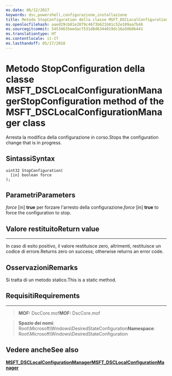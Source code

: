 ```yaml
---
ms.date: 06/12/2017
keywords: dsc,powershell,configurazione,installazione
title: Metodo StopConfiguration della classe MSFT_DSCLocalConfigurationManager
ms.openlocfilehash: aaed29cb81e2079c4673b621b81c52e109aa7b48
ms.sourcegitcommit: 54534635eedacf531d8d6344019dc16a50b8b441
ms.translationtype: HT
ms.contentlocale: it-IT
ms.lasthandoff: 05/17/2018
---
```

# <a name="stopconfiguration-method-of-the-msftdsclocalconfigurationmanager-class"></a><span data-ttu-id="94cb7-103">Metodo StopConfiguration della classe MSFT_DSCLocalConfigurationManager</span><span class="sxs-lookup"><span data-stu-id="94cb7-103">StopConfiguration method of the MSFT_DSCLocalConfigurationManager class</span></span>

<span data-ttu-id="94cb7-104">Arresta la modifica della configurazione in corso.</span><span class="sxs-lookup"><span data-stu-id="94cb7-104">Stops the configuration change that is in progress.</span></span>

<a name="syntax"></a><span data-ttu-id="94cb7-105">Sintassi</span><span class="sxs-lookup"><span data-stu-id="94cb7-105">Syntax</span></span>
------

```mof
uint32 StopConfiguration(
  [in] boolean force
);
```

<a name="parameters"></a><span data-ttu-id="94cb7-106">Parametri</span><span class="sxs-lookup"><span data-stu-id="94cb7-106">Parameters</span></span>
----------

<span data-ttu-id="94cb7-107">*force* \[in\] **true** per forzare l'arresto della configurazione.</span><span class="sxs-lookup"><span data-stu-id="94cb7-107">*force* \[in\] **true** to force the configuration to stop.</span></span>

## <a name="return-value"></a><span data-ttu-id="94cb7-108">Valore restituito</span><span class="sxs-lookup"><span data-stu-id="94cb7-108">Return value</span></span>
------------

<span data-ttu-id="94cb7-109">In caso di esito positivo, il valore restituisce zero, altrimenti, restituisce un codice di errore.</span><span class="sxs-lookup"><span data-stu-id="94cb7-109">Returns zero on success; otherwise returns an error code.</span></span>

## <a name="remarks"></a><span data-ttu-id="94cb7-110">Osservazioni</span><span class="sxs-lookup"><span data-stu-id="94cb7-110">Remarks</span></span>

<span data-ttu-id="94cb7-111">Si tratta di un metodo statico.</span><span class="sxs-lookup"><span data-stu-id="94cb7-111">This is a static method.</span></span>

## <a name="requirements"></a><span data-ttu-id="94cb7-112">Requisiti</span><span class="sxs-lookup"><span data-stu-id="94cb7-112">Requirements</span></span>
------------
><span data-ttu-id="94cb7-113">**MOF:** DscCore.mof</span><span class="sxs-lookup"><span data-stu-id="94cb7-113">**MOF:** DscCore.mof</span></span>

><span data-ttu-id="94cb7-114">**Spazio dei nomi**: Root\Microsoft\Windows\DesiredStateConfiguration</span><span class="sxs-lookup"><span data-stu-id="94cb7-114">**Namespace**: Root\Microsoft\Windows\DesiredStateConfiguration</span></span>


## <a name="see-also"></a><span data-ttu-id="94cb7-115">Vedere anche</span><span class="sxs-lookup"><span data-stu-id="94cb7-115">See also</span></span>


[<span data-ttu-id="94cb7-116">**MSFT_DSCLocalConfigurationManager**</span><span class="sxs-lookup"><span data-stu-id="94cb7-116">**MSFT_DSCLocalConfigurationManager**</span></span>](msft-dsclocalconfigurationmanager.md)